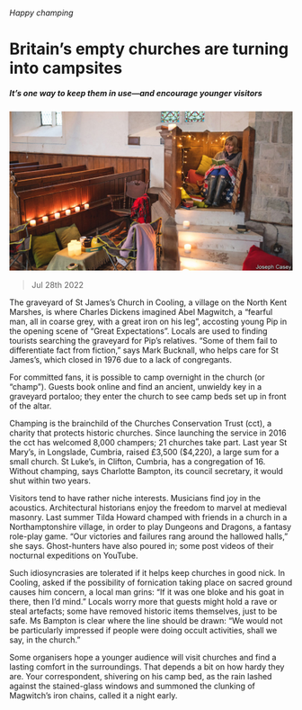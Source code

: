 ###### Happy champing

# Britain’s empty churches are turning into campsites 

##### It’s one way to keep them in use—and encourage younger visitors 

![image](images/20220730_BRP001.jpg) 

> Jul 28th 2022 

The graveyard of St James’s Church in Cooling, a village on the North Kent Marshes, is where Charles Dickens imagined Abel Magwitch, a “fearful man, all in coarse grey, with a great iron on his leg”, accosting young Pip in the opening scene of “Great Expectations”. Locals are used to finding tourists searching the graveyard for Pip’s relatives. “Some of them fail to differentiate fact from fiction,” says Mark Bucknall, who helps care for St James’s, which closed in 1976 due to a lack of congregants. 

For committed fans, it is possible to camp overnight in the church (or “champ”). Guests book online and find an ancient, unwieldy key in a graveyard portaloo; they enter the church to see camp beds set up in front of the altar. 

Champing is the brainchild of the Churches Conservation Trust (cct), a charity that protects historic churches. Since launching the service in 2016 the cct has welcomed 8,000 champers; 21 churches take part. Last year St Mary’s, in Longslade, Cumbria, raised £3,500 ($4,220), a large sum for a small church. St Luke’s, in Clifton, Cumbria, has a congregation of 16. Without champing, says Charlotte Bampton, its council secretary, it would shut within two years.

Visitors tend to have rather niche interests. Musicians find joy in the acoustics. Architectural historians enjoy the freedom to marvel at medieval masonry. Last summer Tilda Howard champed with friends in a church in a Northamptonshire village, in order to play Dungeons and Dragons, a fantasy role-play game. “Our victories and failures rang around the hallowed halls,” she says. Ghost-hunters have also poured in; some post videos of their nocturnal expeditions on YouTube.

Such idiosyncrasies are tolerated if it helps keep churches in good nick. In Cooling, asked if the possibility of fornication taking place on sacred ground causes him concern, a local man grins: “If it was one bloke and his goat in there, then I’d mind.” Locals worry more that guests might hold a rave or steal artefacts; some have removed historic items themselves, just to be safe. Ms Bampton is clear where the line should be drawn: “We would not be particularly impressed if people were doing occult activities, shall we say, in the church.” 

Some organisers hope a younger audience will visit churches and find a lasting comfort in the surroundings. That depends a bit on how hardy they are. Your correspondent, shivering on his camp bed, as the rain lashed against the stained-glass windows and summoned the clunking of Magwitch’s iron chains, called it a night early.

